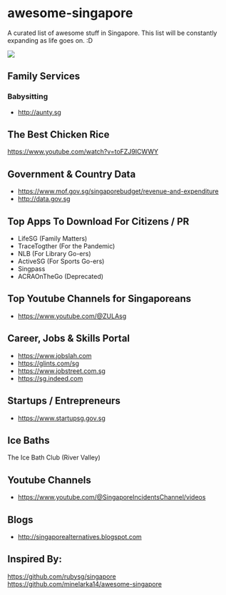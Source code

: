 # awesome-singapore

A curated list of awesome stuff in Singapore. This list will be constantly expanding as life goes on. :D

![](https://www.crossed-flag-pins.com/animated-flag-gif/gifs/Singapore_240-animated-flag-gifs.gif)

## Family Services

### Babysitting
- http://aunty.sg

## The Best Chicken Rice

https://www.youtube.com/watch?v=toFZJ9ICWWY

## Government & Country Data

- https://www.mof.gov.sg/singaporebudget/revenue-and-expenditure
- http://data.gov.sg

## Top Apps To Download For Citizens / PR

- LifeSG (Family Matters)
- TraceTogther (For the Pandemic)
- NLB (For Library Go-ers)
- ActiveSG (For Sports Go-ers)
- Singpass
- ACRAOnTheGo (Deprecated)

## Top Youtube Channels for Singaporeans

- https://www.youtube.com/@ZULAsg

## Career, Jobs & Skills Portal

- https://www.jobslah.com
- https://glints.com/sg
- https://www.jobstreet.com.sg
- https://sg.indeed.com

## Startups / Entrepreneurs

- https://www.startupsg.gov.sg

## Ice Baths

The Ice Bath Club (River Valley)

## Youtube Channels

- https://www.youtube.com/@SingaporeIncidentsChannel/videos

## Blogs

- http://singaporealternatives.blogspot.com

## Inspired By:
https://github.com/rubysg/singapore
https://github.com/minelarka14/awesome-singapore
